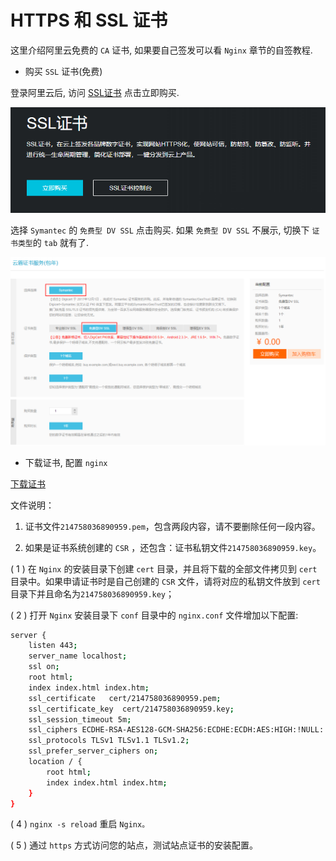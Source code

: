 # HTTPS 和 SSL 证书

这里介绍阿里云免费的 `CA` 证书, 如果要自己签发可以看 `Nginx` 章节的自签教程.

- 购买 `SSL` 证书(免费)

登录阿里云后, 访问 [SSL证书](https://cn.aliyun.com/product/cas) 点击立即购买.

![](./media/ssl.png)

选择 `Symantec` 的 `免费型 DV SSL` 点击购买. 如果 `免费型 DV SSL` 不展示, 切换下 `证书类型`的 `tab` 就有了.

![](./media/ssl2.png)

- 下载证书,  配置 `nginx`

[下载证书](https://yundun.console.aliyun.com/?spm=a2c1d.8251892.aliyun_sidebar.13.708d5b76ZRPW9o&p=cas#/cas/download/214758036890959?regionId=)

文件说明：

1. 证书文件`214758036890959.pem`，包含两段内容，请不要删除任何一段内容。

2. 如果是证书系统创建的 `CSR` ，还包含：证书私钥文件`214758036890959.key`。

( 1 ) 在 `Nginx` 的安装目录下创建 `cert` 目录，并且将下载的全部文件拷贝到 `cert` 目录中。如果申请证书时是自己创建的 `CSR` 文件，请将对应的私钥文件放到 `cert` 目录下并且命名为`214758036890959.key`；

( 2 ) 打开 `Nginx` 安装目录下 `conf` 目录中的 `nginx.conf` 文件增加以下配置:

```bash
server {
    listen 443;
    server_name localhost;
    ssl on;
    root html;
    index index.html index.htm;
    ssl_certificate   cert/214758036890959.pem;
    ssl_certificate_key  cert/214758036890959.key;
    ssl_session_timeout 5m;
    ssl_ciphers ECDHE-RSA-AES128-GCM-SHA256:ECDHE:ECDH:AES:HIGH:!NULL:!aNULL:!MD5:!ADH:!RC4;
    ssl_protocols TLSv1 TLSv1.1 TLSv1.2;
    ssl_prefer_server_ciphers on;
    location / {
        root html;
        index index.html index.htm;
    }
}
```

( 4 ) `nginx -s reload` 重启 `Nginx。`

( 5 ) 通过 `https` 方式访问您的站点，测试站点证书的安装配置。